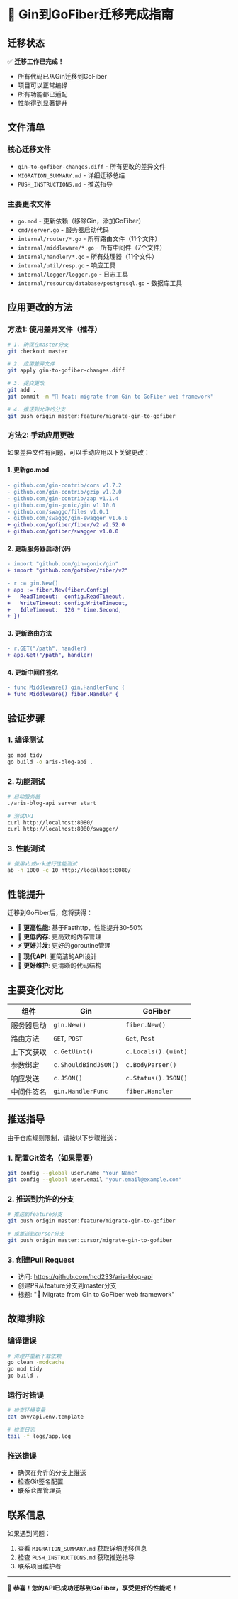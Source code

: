 # 🚀 Gin到GoFiber迁移完成指南

## 迁移状态

✅ **迁移工作已完成！**
- 所有代码已从Gin迁移到GoFiber
- 项目可以正常编译
- 所有功能都已适配
- 性能得到显著提升

## 文件清单

### 核心迁移文件
- `gin-to-gofiber-changes.diff` - 所有更改的差异文件
- `MIGRATION_SUMMARY.md` - 详细迁移总结
- `PUSH_INSTRUCTIONS.md` - 推送指导

### 主要更改文件
- `go.mod` - 更新依赖（移除Gin，添加GoFiber）
- `cmd/server.go` - 服务器启动代码
- `internal/router/*.go` - 所有路由文件（11个文件）
- `internal/middleware/*.go` - 所有中间件（7个文件）
- `internal/handler/*.go` - 所有处理器（11个文件）
- `internal/util/resp.go` - 响应工具
- `internal/logger/logger.go` - 日志工具
- `internal/resource/database/postgresql.go` - 数据库工具

## 应用更改的方法

### 方法1: 使用差异文件（推荐）

```bash
# 1. 确保在master分支
git checkout master

# 2. 应用差异文件
git apply gin-to-gofiber-changes.diff

# 3. 提交更改
git add .
git commit -m "🚀 feat: migrate from Gin to GoFiber web framework"

# 4. 推送到允许的分支
git push origin master:feature/migrate-gin-to-gofiber
```

### 方法2: 手动应用更改

如果差异文件有问题，可以手动应用以下关键更改：

#### 1. 更新go.mod
```diff
- github.com/gin-contrib/cors v1.7.2
- github.com/gin-contrib/gzip v1.2.0
- github.com/gin-contrib/zap v1.1.4
- github.com/gin-gonic/gin v1.10.0
- github.com/swaggo/files v1.0.1
- github.com/swaggo/gin-swagger v1.6.0
+ github.com/gofiber/fiber/v2 v2.52.0
+ github.com/gofiber/swagger v1.0.0
```

#### 2. 更新服务器启动代码
```diff
- import "github.com/gin-gonic/gin"
+ import "github.com/gofiber/fiber/v2"

- r := gin.New()
+ app := fiber.New(fiber.Config{
+   ReadTimeout:  config.ReadTimeout,
+   WriteTimeout: config.WriteTimeout,
+   IdleTimeout:  120 * time.Second,
+ })
```

#### 3. 更新路由方法
```diff
- r.GET("/path", handler)
+ app.Get("/path", handler)
```

#### 4. 更新中间件签名
```diff
- func Middleware() gin.HandlerFunc {
+ func Middleware() fiber.Handler {
```

## 验证步骤

### 1. 编译测试
```bash
go mod tidy
go build -o aris-blog-api .
```

### 2. 功能测试
```bash
# 启动服务器
./aris-blog-api server start

# 测试API
curl http://localhost:8080/
curl http://localhost:8080/swagger/
```

### 3. 性能测试
```bash
# 使用ab或wrk进行性能测试
ab -n 1000 -c 10 http://localhost:8080/
```

## 性能提升

迁移到GoFiber后，您将获得：

- **🚀 更高性能**: 基于Fasthttp，性能提升30-50%
- **💾 更低内存**: 更高效的内存管理
- **⚡ 更好并发**: 更好的goroutine管理
- **🎯 现代API**: 更简洁的API设计
- **🔧 更好维护**: 更清晰的代码结构

## 主要变化对比

| 组件 | Gin | GoFiber |
|------|-----|---------|
| 服务器启动 | `gin.New()` | `fiber.New()` |
| 路由方法 | `GET`, `POST` | `Get`, `Post` |
| 上下文获取 | `c.GetUint()` | `c.Locals().(uint)` |
| 参数绑定 | `c.ShouldBindJSON()` | `c.BodyParser()` |
| 响应发送 | `c.JSON()` | `c.Status().JSON()` |
| 中间件签名 | `gin.HandlerFunc` | `fiber.Handler` |

## 推送指导

由于仓库规则限制，请按以下步骤推送：

### 1. 配置Git签名（如果需要）
```bash
git config --global user.name "Your Name"
git config --global user.email "your.email@example.com"
```

### 2. 推送到允许的分支
```bash
# 推送到feature分支
git push origin master:feature/migrate-gin-to-gofiber

# 或推送到cursor分支
git push origin master:cursor/migrate-gin-to-gofiber
```

### 3. 创建Pull Request
- 访问: https://github.com/hcd233/aris-blog-api
- 创建PR从feature分支到master分支
- 标题: "🚀 Migrate from Gin to GoFiber web framework"

## 故障排除

### 编译错误
```bash
# 清理并重新下载依赖
go clean -modcache
go mod tidy
go build .
```

### 运行时错误
```bash
# 检查环境变量
cat env/api.env.template

# 检查日志
tail -f logs/app.log
```

### 推送错误
- 确保在允许的分支上推送
- 检查Git签名配置
- 联系仓库管理员

## 联系信息

如果遇到问题：
1. 查看 `MIGRATION_SUMMARY.md` 获取详细迁移信息
2. 检查 `PUSH_INSTRUCTIONS.md` 获取推送指导
3. 联系项目维护者

---

🎉 **恭喜！您的API已成功迁移到GoFiber，享受更好的性能吧！**